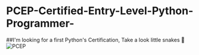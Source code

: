 # PCEP-Certified-Entry-Level-Python-Programmer-
##I'm looking for a first Python's Certification, Take a look little snakes 🐍
![PCEP](/luisssSoto/PCEP-Certified-Entry-Level-Python-Programmer-/blob/main/PCEP.PNG)


